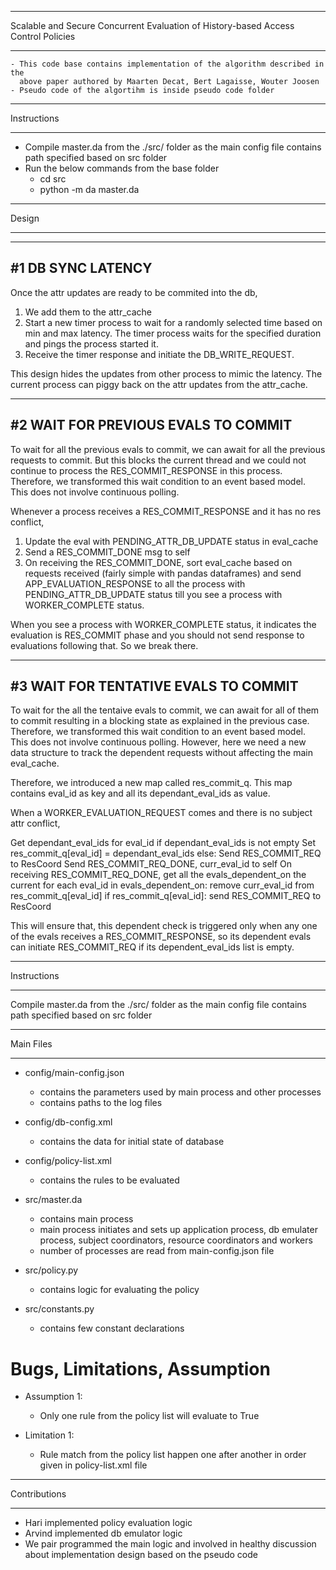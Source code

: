 **********************************************************************************
Scalable and Secure Concurrent Evaluation of History-based Access Control Policies
**********************************************************************************
	- This code base contains implementation of the algorithm described in the
	  above paper authored by Maarten Decat, Bert Lagaisse, Wouter Joosen
	- Pseudo code of the algortihm is inside pseudo code folder

************
Instructions
************
 - Compile master.da from the ./src/ folder as the main config file contains
   path specified based on src folder
 - Run the below commands from the base folder
 	- cd src
 	- python -m da master.da

******
Design
******

------------------
#1 DB SYNC LATENCY
------------------

Once the attr updates are ready to be commited into the db,

1. We add them to the attr_cache
2. Start a new timer process to wait for a randomly selected time based on min and
   max latency. The timer process waits for the specified duration and pings the
   process started it.
3. Receive the timer response and initiate the DB_WRITE_REQUEST.

This design hides the updates from other process to mimic the latency. The
current process can piggy back on the attr updates from the attr_cache.

------------------------------------
#2 WAIT FOR PREVIOUS EVALS TO COMMIT
------------------------------------

To wait for all the previous evals to commit, we can await for all the
previous requests to commit. But this blocks the current thread and we could not
continue to process the RES_COMMIT_RESPONSE in this process. Therefore, we
transformed this wait condition to an event based model. This does not involve
continuous polling.

Whenever a process receives a RES_COMMIT_RESPONSE and it has no res conflict,

1. Update the eval with PENDING_ATTR_DB_UPDATE status in eval_cache
2. Send a RES_COMMIT_DONE msg to self
3. On receiving the RES_COMMIT_DONE, sort eval_cache based on requests received
   (fairly simple with pandas dataframes) and send APP_EVALUATION_RESPONSE to
   all the process with PENDING_ATTR_DB_UPDATE status till you see a process
   with WORKER_COMPLETE status.

When you see a process with WORKER_COMPLETE status, it indicates the evaluation
is RES_COMMIT phase and you should not send response to evaluations following
that. So we break there.

-------------------------------------
#3 WAIT FOR TENTATIVE EVALS TO COMMIT
-------------------------------------

To wait for the all the tentaive evals to commit, we can await for all of them
to commit resulting in a blocking state as explained in the previous case.
Therefore, we transformed this wait condition to an event based model.
This does not involve continuous polling. However, here we need a new data
structure to track the dependent requests without affecting the main eval_cache.

Therefore, we introduced a new map called res_commit_q. This map contains
eval_id as key and all its dependant_eval_ids as value.

When a WORKER_EVALUATION_REQUEST comes and there is no subject attr conflict,

Get dependant_eval_ids for eval_id
if dependant_eval_ids is not empty
	Set res_commit_q[eval_id] = dependant_eval_ids
else:
	Send RES_COMMIT_REQ to ResCoord
	Send RES_COMMIT_REQ_DONE, curr_eval_id to self
	On receiving RES_COMMIT_REQ_DONE,
		get all the evals_dependent_on the current
		for each eval_id in evals_dependent_on:
   			remove curr_eval_id from res_commit_q[eval_id]
   			if res_commit_q[eval_id]:
   				send RES_COMMIT_REQ to ResCoord

This will ensure that, this dependent check is triggered only when any one of
the evals receives a RES_COMMIT_RESPONSE, so its dependent evals can initiate
RES_COMMIT_REQ if its dependent_eval_ids list is empty.

************
Instructions
************

Compile master.da from the ./src/ folder as the main config file contains
path specified based on src folder

**********
Main Files
**********

- config/main-config.json
	- contains the parameters used by main process and other processes
	- contains paths to the log files

- config/db-config.xml
	- contains the data for initial state of database

- config/policy-list.xml
	- contains the rules to be evaluated

- src/master.da
	- contains main process
	- main process initiates and sets up application process, db emulater process,
	subject coordinators, resource coordinators and workers
	- number of processes are read from main-config.json file

- src/policy.py
	- contains logic for evaluating the policy

- src/constants.py
	- contains few constant declarations

# Bugs, Limitations, Assumption
- Assumption 1:
	- Only one rule from the policy list will evaluate to True

- Limitation 1:
	- Rule match from the policy list happen one after another in order given in
	policy-list.xml file

*************
Contributions
*************

* Hari implemented policy evaluation logic
* Arvind implemented db emulator logic
* We pair programmed the main logic and involved in healthy discussion about
  implementation design based on the pseudo code

